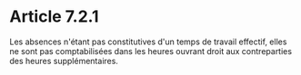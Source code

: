 # Article 7.2.1

  
Les absences n'étant pas constitutives d'un temps de travail effectif, elles ne sont pas comptabilisées dans les heures ouvrant droit aux contreparties des heures supplémentaires.

